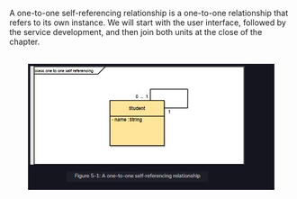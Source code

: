 A one-to-one self-referencing relationship is a one-to-one relationship that refers to its own instance. We will start with the user interface, followed by the service development, and then join both units at the close of the chapter.

<br>
<div align="center">
  <img src="../img/selfreference.JPG">
<br>
